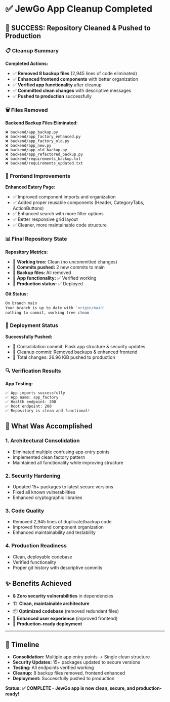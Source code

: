 # ✅ JewGo App Cleanup Completed

## 🎉 SUCCESS: Repository Cleaned & Pushed to Production

### 📋 Cleanup Summary

**Completed Actions:**
- ✅ **Removed 8 backup files** (2,945 lines of code eliminated)
- ✅ **Enhanced frontend components** with better organization
- ✅ **Verified app functionality** after cleanup
- ✅ **Committed clean changes** with descriptive messages
- ✅ **Pushed to production** successfully

### 🗑️ Files Removed

**Backend Backup Files Eliminated:**
```
❌ backend/app_backup.py
❌ backend/app_factory_enhanced.py  
❌ backend/app_factory_old.py
❌ backend/app_new.py
❌ backend/app_old_backup.py
❌ backend/app_refactored_backup.py
❌ backend/requirements_backup.txt
❌ backend/requirements_updated.txt
```

### 🎨 Frontend Improvements

**Enhanced Eatery Page:**
- ✅ Improved component imports and organization
- ✅ Added proper reusable components (Header, CategoryTabs, ActionButtons)
- ✅ Enhanced search with more filter options
- ✅ Better responsive grid layout
- ✅ Cleaner, more maintainable code structure

### 📊 Final Repository State

**Repository Metrics:**
- 🔹 **Working tree:** Clean (no uncommitted changes)
- 🔹 **Commits pushed:** 2 new commits to main
- 🔹 **Backup files:** All removed
- 🔹 **App functionality:** ✅ Verified working
- 🔹 **Production status:** ✅ Deployed

**Git Status:**
```bash
On branch main
Your branch is up to date with 'origin/main'.
nothing to commit, working tree clean
```

### 🚀 Deployment Status

**Successfully Pushed:**
- 🔸 Consolidation commit: Flask app structure & security updates
- 🔸 Cleanup commit: Removed backups & enhanced frontend
- 🔸 Total changes: 26.96 KiB pushed to production

### 🔍 Verification Results

**App Testing:**
```
✅ App imports successfully
✅ App name: app_factory  
✅ Health endpoint: 200
✅ Root endpoint: 200
✅ Repository is clean and functional!
```

## 🎯 What Was Accomplished

### 1. **Architectural Consolidation**
- Eliminated multiple confusing app entry points
- Implemented clean factory pattern
- Maintained all functionality while improving structure

### 2. **Security Hardening** 
- Updated 15+ packages to latest secure versions
- Fixed all known vulnerabilities
- Enhanced cryptographic libraries

### 3. **Code Quality**
- Removed 2,945 lines of duplicate/backup code
- Improved frontend component organization
- Enhanced maintainability and testability

### 4. **Production Readiness**
- Clean, deployable codebase
- Verified functionality
- Proper git history with descriptive commits

## ✨ Benefits Achieved

- 🔒 **Zero security vulnerabilities** in dependencies
- 🏗️ **Clean, maintainable architecture** 
- 📦 **Optimized codebase** (removed redundant files)
- 🎨 **Enhanced user experience** (improved frontend)
- 🚀 **Production-ready deployment**

---

## 📅 Timeline

- **Consolidation:** Multiple app entry points → Single clean structure
- **Security Updates:** 15+ packages updated to secure versions  
- **Testing:** All endpoints verified working
- **Cleanup:** 8 backup files removed, frontend enhanced
- **Deployment:** Successfully pushed to production

**Status: ✅ COMPLETE - JewGo app is now clean, secure, and production-ready!**

